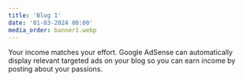 ```yaml
---
title: 'Blog 1'
date: '01-03-2024 00:00'
media_order: banner1.webp
---
```


Your income matches your effort. Google AdSense can automatically display relevant targeted ads on your blog so you can earn income by posting about your passions.

